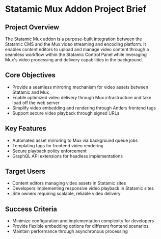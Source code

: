 # Statamic Mux Addon Project Brief

## Project Overview

The Statamic Mux addon is a purpose-built integration between the Statamic CMS and the Mux video streaming and encoding platform. It enables content editors to upload and manage video content through a seamless workflow within the Statamic Control Panel while leveraging Mux's video processing and delivery capabilities in the background.

## Core Objectives

- Provide a seamless mirroring mechanism for video assets between Statamic and Mux
- Enable optimized video delivery through Mux infrastructure and take load off the web server
- Simplify video embedding and rendering through Antlers frontend tags
- Support secure video playback through signed URLs

## Key Features

- Automated asset mirroring to Mux via background queue jobs
- Templating tags for frontend video rendering
- Secure playback policy enforcement
- GraphQL API extensions for headless implementations

## Target Users

- Content editors managing video assets in Statamic sites
- Developers implementing responsive video playback in Statamic sites
- Site owners requiring scalable, reliable video delivery

## Success Criteria

- Minimize configuration and implementation complexity for developers
- Provide flexible embedding options for different frontend scenarios
- Maintain performance through asynchronous processing
